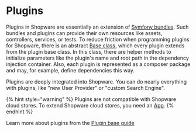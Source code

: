 # Plugins

Plugins in Shopware are essentially an extension of [Symfony bundles](https://symfony.com/doc/current/bundles.html#creating-a-bundle). Such bundles and plugins can provide their own resources like assets, controllers, services, or tests. To reduce friction when programming plugins for Shopware, there is an abstract [Base class](../../guides/plugins/plugins/plugin-base-guide.md#create-your-first-plugin), which every plugin extends from the plugin base class. In this class, there are helper methods to initialize parameters like the plugin's name and root path in the dependency injection container. Also, each plugin is represented as a composer package and may, for example, define dependencies this way.

Plugins are deeply integrated into Shopware. You can do nearly everything with plugins, like "new User Provider" or "custom Search Engine".

{% hint style="warning" %}
Plugins are not compatible with Shopware cloud stores. To extend Shopware cloud stores, you need an [App](apps-concept.md).
{% endhint %}

Learn more about plugins from the [Plugin base guide](../../guides/plugins/plugins/plugin-base-guide.md)
